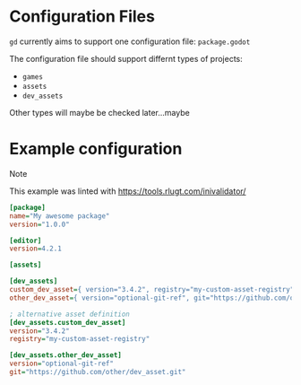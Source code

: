 # Configuration Files

`gd` currently aims to support one configuration file: `package.godot`

The configuration file should support differnt types of projects:

- `games`
- `assets`
- `dev_assets`

Other types will maybe be checked later...maybe

# Example configuration

> [!NOTE]
> This example was linted with https://tools.rlugt.com/inivalidator/

```ini
[package]
name="My awesome package"
version="1.0.0"

[editor]
version=4.2.1

[assets]

[dev_assets]
custom_dev_asset={ version="3.4.2", registry="my-custom-asset-registry" }
other_dev_asset={ version="optional-git-ref", git="https://github.com/other/dev_asset.git" }

; alternative asset definition
[dev_assets.custom_dev_asset]
version="3.4.2"
registry="my-custom-asset-registry"

[dev_assets.other_dev_asset]
version="optional-git-ref"
git="https://github.com/other/dev_asset.git"
```
